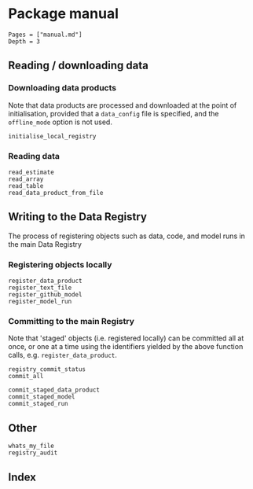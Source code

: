 # Package manual
```@contents
Pages = ["manual.md"]
Depth = 3
```

## Reading / downloading data

### Downloading data products

Note that data products are processed and downloaded at the point of initialisation, provided that a `data_config` file is specified, and the `offline_mode` option is not used.

```@docs
initialise_local_registry
```

### Reading data

```@docs
read_estimate
read_array
read_table
read_data_product_from_file
```

## Writing to the Data Registry

The process of registering objects such as data, code, and model runs in the main Data Registry

### Registering objects locally

```@docs
register_data_product
register_text_file
register_github_model
register_model_run
```

### Committing to the main Registry

Note that 'staged' objects (i.e. registered locally) can be committed all at once, or one at a time using the identifiers yielded by the above function calls, e.g. `register_data_product`.

```@docs
registry_commit_status
commit_all
```

```@docs
commit_staged_data_product
commit_staged_model
commit_staged_run
```

## Other

```@docs
whats_my_file
registry_audit
```

## Index
```@index
```
